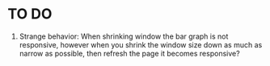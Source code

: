 # TO DO

1. Strange behavior: When shrinking window the bar graph is not responsive, however when you shrink the window size down as much as narrow as possible, then refresh the page it becomes responsive?
